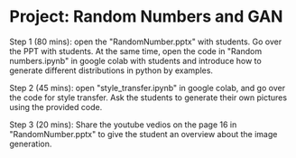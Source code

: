 # Project: Random Numbers and GAN

Step 1 (80 mins): open the "RandomNumber.pptx" with students. Go over the PPT with students. At the same time, open the code in "Random numbers.ipynb" in google colab with students and introduce how to generate different distributions in python by examples.  

Step 2 (45 mins): open "style_transfer.ipynb" in google colab, and go over the code for style transfer. Ask the students to generate their own pictures using the provided code.  

Step 3 (20 mins): Share the youtube vedios on the page 16 in "RandomNumber.pptx" to give the student an overview about the image generation.
